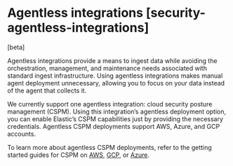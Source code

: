 # Agentless integrations [security-agentless-integrations]

[beta]

Agentless integrations provide a means to ingest data while avoiding the orchestration, management, and maintenance needs associated with standard ingest infrastructure. Using agentless integrations makes manual agent deployment unnecessary, allowing you to focus on your data instead of the agent that collects it.

We currently support one agentless integration: cloud security posture management (CSPM). Using this integration’s agentless deployment option, you can enable Elastic’s CSPM capabilities just by providing the necessary credentials. Agentless CSPM deployments support AWS, Azure, and GCP accounts.

To learn more about agentless CSPM deployments, refer to the getting started guides for CSPM on [AWS](../../../solutions/security/cloud/get-started-with-cspm-for-aws.md), [GCP](../../../solutions/security/cloud/get-started-with-cspm-for-gcp.md), or [Azure](../../../solutions/security/cloud/get-started-with-cspm-for-azure.md).


